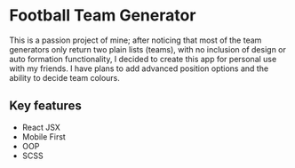 # Football Team Generator

This is a passion project of mine; after noticing that most of the team generators only return two plain lists (teams), with no inclusion of design or auto formation functionality, I decided to create this app for personal use with my friends.
I have plans to add advanced position options and the ability to decide team colours.

## Key features

- React JSX
- Mobile First
- OOP
- SCSS
